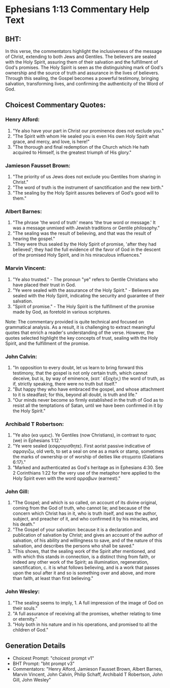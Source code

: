 # Ephesians 1:13 Commentary Help Text

## BHT:
In this verse, the commentators highlight the inclusiveness of the message of Christ, extending to both Jews and Gentiles. The believers are sealed with the Holy Spirit, assuring them of their salvation and the fulfillment of God's promises. The Holy Spirit is seen as the distinguishing mark of God's ownership and the source of truth and assurance in the lives of believers. Through this sealing, the Gospel becomes a powerful testimony, bringing salvation, transforming lives, and confirming the authenticity of the Word of God.

## Choicest Commentary Quotes:
### Henry Alford:
1. "Ye also have your part in Christ our prominence does not exclude you."
2. "The Spirit with whom He sealed you is even His own Holy Spirit what grace, and mercy, and love, is here!"
3. "The thorough and final redemption of the Church which He hath acquired to Himself, is the greatest triumph of His glory."

### Jamieson Fausset Brown:
1. "The priority of us Jews does not exclude you Gentiles from sharing in Christ."
2. "The word of truth is the instrument of sanctification and the new birth."
3. "The sealing by the Holy Spirit assures believers of God's good will to them."

### Albert Barnes:
1. "The phrase 'the word of truth' means 'the true word or message.' It was a message unmixed with Jewish traditions or Gentile philosophy."
2. "The sealing was the result of believing, and that was the result of hearing the gospel."
3. "They were thus sealed by the Holy Spirit of promise, 'after they had believed'; they had the full evidence of the favor of God in the descent of the promised Holy Spirit, and in his miraculous influences."

### Marvin Vincent:
1. "Ye also trusted." - The pronoun "ye" refers to Gentile Christians who have placed their trust in God.
2. "Ye were sealed with the assurance of the Holy Spirit." - Believers are sealed with the Holy Spirit, indicating the security and guarantee of their salvation.
3. "Spirit of promise." - The Holy Spirit is the fulfillment of the promise made by God, as foretold in various scriptures.

Note: The commentary provided is quite technical and focused on grammatical analysis. As a result, it is challenging to extract meaningful quotes that enrich a reader's understanding of the verse. However, the quotes selected highlight the key concepts of trust, sealing with the Holy Spirit, and the fulfillment of the promise.

### John Calvin:
1. "In opposition to every doubt, let us learn to bring forward this testimony, that the gospel is not only certain truth, which cannot deceive, but is, by way of eminence, (κατ ᾿ ἐξοχὴν,) the word of truth, as if, strictly speaking, there were no truth but itself."
2. "But happy they who have embraced the gospel, and whose attachment to it is steadfast; for this, beyond all doubt, is truth and life."
3. "Our minds never become so firmly established in the truth of God as to resist all the temptations of Satan, until we have been confirmed in it by the Holy Spirit."

### Archibald T Robertson:
1. "Ye also (κα υμεις). Ye Gentiles (now Christians), in contrast to ημας (we) in Ephesians 1:12."
2. "Ye were sealed (εσφραγισθητε). First aorist passive indicative of σφραγιζω, old verb, to set a seal on one as a mark or stamp, sometimes the marks of ownership or of worship of deities like στιγματα (Galatians 6:17)."
3. "Marked and authenticated as God's heritage as in Ephesians 4:30. See 2 Corinthians 1:22 for the very use of the metaphor here applied to the Holy Spirit even with the word αρραβων (earnest)."

### John Gill:
1. "The Gospel; and which is so called, on account of its divine original, coming from the God of truth, who cannot lie; and because of the concern which Christ has in it, who is truth itself, and was the author, subject, and preacher of it, and who confirmed it by his miracles, and his death."
2. "The Gospel of your salvation: because it is a declaration and publication of salvation by Christ; and gives an account of the author of salvation, of his ability and willingness to save, and of the nature of this salvation, and describes the persons who shall be saved."
3. "This shows, that the sealing work of the Spirit after mentioned, and with which this stands in connection, is a distinct thing from faith, or indeed any other work of the Spirit; as illumination, regeneration, sanctification, c. it is what follows believing, and is a work that passes upon the soul after it and so is something over and above, and more than faith, at least than first believing."

### John Wesley:
1. "The sealing seems to imply, 1. A full impression of the image of God on their souls." 
2. "A full assurance of receiving all the promises, whether relating to time or eternity."
3. "Holy both in his nature and in his operations, and promised to all the children of God."


## Generation Details
- Choicest Prompt: "choicest prompt v1"
- BHT Prompt: "bht prompt v3"
- Commentators: "Henry Alford, Jamieson Fausset Brown, Albert Barnes, Marvin Vincent, John Calvin, Philip Schaff, Archibald T Robertson, John Gill, John Wesley"
